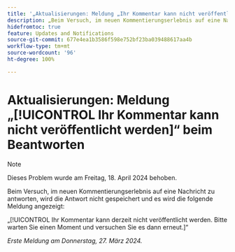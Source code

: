 ```yaml
---
title: '„Aktualisierungen: Meldung „Ihr Kommentar kann nicht veröffentlicht werden“ beim Beantworten“'
description: „Beim Versuch, im neuen Kommentierungserlebnis auf eine Nachricht zu antworten, wird die Antwort nicht gespeichert und es wird eine Meldung angezeigt.“
hidefromtoc: true
feature: Updates and Notifications
source-git-commit: 677e4ea1b3586f598e752bf23ba039488617aa4b
workflow-type: tm+mt
source-wordcount: '96'
ht-degree: 100%

---
```



# Aktualisierungen: Meldung „[!UICONTROL Ihr Kommentar kann nicht veröffentlicht werden]“ beim Beantworten

>[!NOTE]
>
>Dieses Problem wurde am Freitag, 18. April 2024 behoben.

Beim Versuch, im neuen Kommentierungserlebnis auf eine Nachricht zu antworten, wird die Antwort nicht gespeichert und es wird die folgende Meldung angezeigt:

„[!UICONTROL Ihr Kommentar kann derzeit nicht veröffentlicht werden. Bitte warten Sie einen Moment und versuchen Sie es dann erneut.]“

_Erste Meldung am Donnerstag, 27. März 2024._

